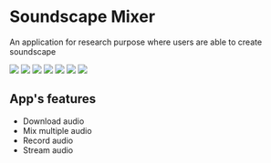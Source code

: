 # Soundscape Mixer
An application for research purpose where users are able to create soundscape

![](demo1.png)
![](demo2.png)
![](demo3.png)
![](demo4.png)
![](demo5.png)
![](demo6.png)
![](demo7.png)

## App's features
* Download audio
* Mix multiple audio
* Record audio
* Stream audio

